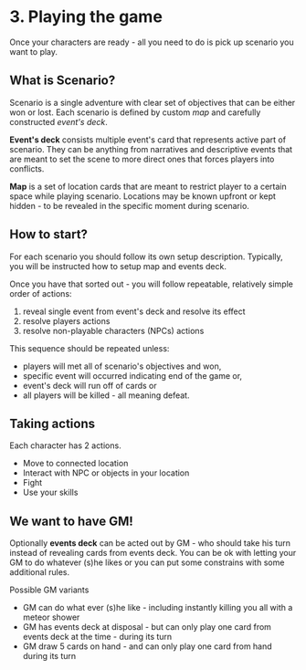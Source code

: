 # 3. Playing the game 

Once your characters are ready - all you need to do is pick up scenario you want to play. 

## What is Scenario? 
Scenario is a single adventure with clear set of objectives that can be either won or lost. Each scenario is defined by custom *map* and carefully constructed *event's deck*. 

**Event's deck** consists multiple event's card that represents active part of scenario. They can be anything from narratives and descriptive events that are meant to set the scene to more direct ones that forces players into conflicts.

**Map** is a set of location cards that are meant to restrict player to a certain space while playing scenario. Locations may be known upfront or kept hidden - to be revealed in the specific moment during scenario. 

## How to start? 
For each scenario you should follow its own setup description. Typically, you will be instructed how to setup map and events deck. 

Once you have that sorted out - you will follow repeatable, relatively simple order of actions: 

1) reveal single event from event's deck and resolve its effect 
2) resolve players actions
3) resolve non-playable characters (NPCs) actions 

This sequence should be repeated unless: 
- players will met all of scenario's objectives and won, 
- specific event will occurred indicating end of the game or, 
- event's deck will run off of cards or 
- all players will be killed - all meaning defeat. 

## Taking actions
Each character has 2 actions.
- Move to connected location
- Interact with NPC or objects in your location
- Fight
- Use your skills

## We want to have GM!
Optionally **events deck** can be acted out by GM - who should take his turn instead of revealing cards from events deck. You can be ok with letting your GM to do whatever (s)he likes or you can put some constrains with some additional rules.

Possible GM variants
- GM can do what ever (s)he like - including instantly killing you all with a meteor shower
- GM has events deck at disposal - but can only play one card from events deck at the time - during its turn
- GM draw 5 cards on hand - and can only play one card from hand during its turn

 